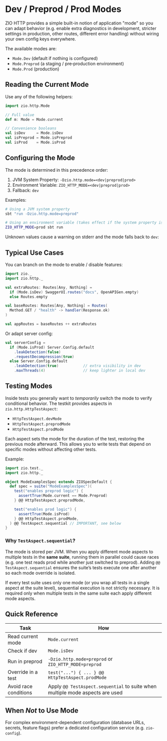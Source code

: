 # Dev / Preprod / Prod Modes

ZIO HTTP provides a simple built-in notion of application "mode" so you can adapt behavior (e.g. enable extra diagnostics in development, stricter settings in production, other routes, different error handling) without wiring your own config keys everywhere.

The available modes are:

- `Mode.Dev` (default if nothing is configured)
- `Mode.Preprod` (a staging / pre‑production environment)
- `Mode.Prod` (production)

## Reading the Current Mode

Use any of the following helpers:

```scala
import zio.http.Mode

// Full value
def m: Mode = Mode.current

// Convenience booleans
val isDev     = Mode.isDev
val isPreprod = Mode.isPreprod
val isProd    = Mode.isProd
```

## Configuring the Mode

The mode is determined in this precedence order:

1. JVM System Property: `-Dzio.http.mode=<dev|preprod|prod>`
2. Environment Variable: `ZIO_HTTP_MODE=<dev|preprod|prod>`
3. Fallback: `dev`

Examples:

```bash
# Using a JVM system property
sbt "run -Dzio.http.mode=preprod"

# Using an environment variable (takes effect if the system property is NOT set)
ZIO_HTTP_MODE=prod sbt run
```

Unknown values cause a warning on stderr and the mode falls back to `dev`:

## Typical Use Cases

You can branch on the mode to enable / disable features:

```scala
import zio._
import zio.http._

val extraRoutes: Routes[Any, Nothing] =
  if (Mode.isDev) SwaggerUI.routes("docs", OpenAPIGen.empty)
  else Routes.empty

val baseRoutes: Routes[Any, Nothing] = Routes(
  Method.GET / "health" -> handler(Response.ok)
)

val appRoutes = baseRoutes ++ extraRoutes
```

Or adapt server config:

```scala
val serverConfig =
  if (Mode.isProd) Server.Config.default
    .leakDetection(false)
    .requestDecompression(true)
  else Server.Config.default
    .leakDetection(true)           // extra visibility in dev
    .maxThreads(4)                 // keep lighter in local dev
```

## Testing Modes

Inside tests you generally want to *temporarily* switch the mode to verify conditional behavior. The testkit provides aspects in `zio.http.HttpTestAspect`:

- `HttpTestAspect.devMode`
- `HttpTestAspect.preprodMode`
- `HttpTestAspect.prodMode`

Each aspect sets the mode for the duration of the test, restoring the previous mode afterward. This allows you to write tests that depend on specific modes without affecting other tests.

Example:

```scala
import zio.test._
import zio.http._

object ModeExamplesSpec extends ZIOSpecDefault {
  def spec = suite("ModeExamplesSpec")(
    test("enables preprod logic") {
      assertTrue(Mode.current == Mode.Preprod)
    } @@ HttpTestAspect.preprodMode,

    test("enables prod logic") {
      assertTrue(Mode.isProd)
    } @@ HttpTestAspect.prodMode,
  ) @@ TestAspect.sequential // IMPORTANT, see below
}
```

### Why `TestAspect.sequential`?

The mode is stored per JVM. When you apply different mode aspects to multiple tests in the **same suite**, running them in parallel could cause races (e.g. one test reads prod while another just switched to preprod). Adding `@@ TestAspect.sequential` ensures the suite’s tests execute one after another so each mode override is isolated.

If every test suite uses only one mode (or you wrap all tests in a single aspect at the suite level), sequential execution is not strictly necessary. It is required only when multiple tests in the same suite each apply different mode aspects.

## Quick Reference

| Task | How |
|------|-----|
| Read current mode | `Mode.current` |
| Check if dev | `Mode.isDev` |
| Run in preprod | `-Dzio.http.mode=preprod` or `ZIO_HTTP_MODE=preprod` |
| Override in a test | `test("...") { ... } @@ HttpTestAspect.prodMode` |
| Avoid race conditions | Apply `@@ TestAspect.sequential` to suite when multiple mode aspects are used |

## When *Not* to Use Mode

For complex environment-dependent configuration (database URLs, secrets, feature flags) prefer a dedicated configuration service (e.g. `zio-config`).
